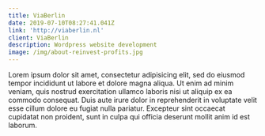 ```yaml
---
title: ViaBerlin
date: 2019-07-10T08:27:41.041Z
link: 'http://viaberlin.nl'
client: ViaBerlin
description: Wordpress website development
image: /img/about-reinvest-profits.jpg
---
```

Lorem ipsum dolor sit amet, consectetur adipisicing elit, sed do eiusmod tempor incididunt ut labore et dolore magna aliqua. Ut enim ad minim veniam, quis nostrud exercitation ullamco laboris nisi ut aliquip ex ea commodo consequat. Duis aute irure dolor in reprehenderit in voluptate velit esse cillum dolore eu fugiat nulla pariatur. Excepteur sint occaecat cupidatat non proident, sunt in culpa qui officia deserunt mollit anim id est laborum.
